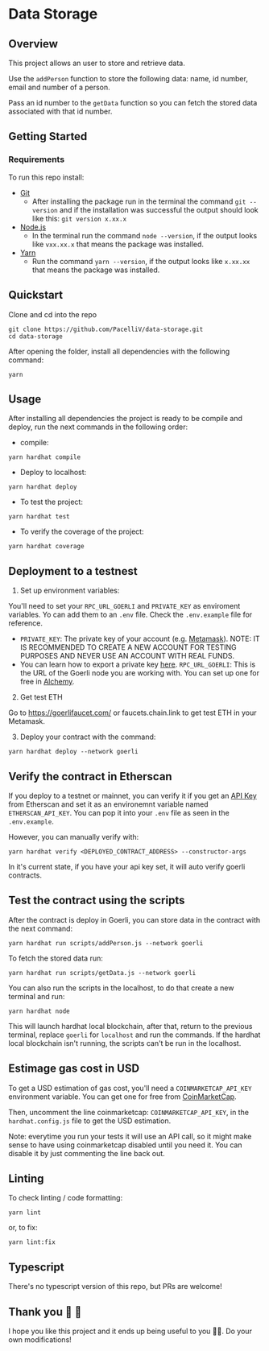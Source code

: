 # Data Storage

## Overview

This project allows an user to store and retrieve data.

Use the `addPerson` function to store the following data: name, id number, email and number of a person.

Pass an id number to the `getData` function so you can fetch the stored data associated with that id number.

## Getting Started

### Requirements 
To run this repo install:
- [Git](https://git-scm.com/book/en/v2/Getting-Started-Installing-Git)
    - After installing the package run in the terminal the command `git --version` and if the installation was successful the output should look like this: `git version x.xx.x`
- [Node.js](https://nodejs.org/en/)
    - In the terminal run the command `node --version`, if the output looks like `vxx.xx.x` that means the package was installed.
- [Yarn](https://nodejs.org/en/)
    - Run the command `yarn --version`, if the output looks like `x.xx.xx` that means the package was installed.

## Quickstart 
Clone and cd into the repo

```
git clone https://github.com/PacelliV/data-storage.git
cd data-storage
```
After opening the folder, install all dependencies with the following command:
```
yarn
```
## Usage
After installing all dependencies the project is ready to be compile and deploy, run the next commands in the following order:

- compile:
```
yarn hardhat compile
```

- Deploy to localhost:
```
yarn hardhat deploy
```

- To test the project:
```
yarn hardhat test
```

- To verify the coverage of the project:
```
yarn hardhat coverage
```

## Deployment to a testnest
1. Set up environment variables:

You'll need to set your `RPC_URL_GOERLI` and `PRIVATE_KEY` as enviroment variables. Yo can add them to an `.env` file. Check the `.env.example` file for reference.

- `PRIVATE_KEY`: The private key of your account (e.g. [Metamask](https://metamask.io/)). NOTE: IT IS RECOMMENDED TO CREATE A NEW ACCOUNT FOR TESTING PURPOSES AND NEVER USE AN ACCOUNT WITH REAL FUNDS.
- You can learn how to export a private key [here](https://metamask.zendesk.com/hc/en-us/articles/360015289632-How-to-Export-an-Account-Private-Key).
    `RPC_URL_GOERLI`: This is the URL of the Goerli node you are working with. You can set up one for free in [Alchemy](https://www.alchemy.com/).

2. Get test ETH

Go to https://goerlifaucet.com/ or faucets.chain.link to get test ETH in your Metamask.

3. Deploy your contract with the command:
```
yarn hardhat deploy --network goerli
```

## Verify the contract in Etherscan
If you deploy to a testnet or mainnet, you can verify it if you get an [API Key](https://etherscan.io/login?cmd=last) from Etherscan and set it as an environemnt variable named `ETHERSCAN_API_KEY`. You can pop it into your `.env` file as seen in the `.env.example`.

However, you can manually verify with:
```
yarn hardhat verify <DEPLOYED_CONTRACT_ADDRESS> --constructor-args
```
In it's current state, if you have your api key set, it will auto verify goerli contracts.

## Test the contract using the scripts

After the contract is deploy in Goerli, you can store data in the contract with the next command:

```
yarn hardhat run scripts/addPerson.js --network goerli
```

To fetch the stored data run:
```
yarn hardhat run scripts/getData.js --network goerli
```

You can also run the scripts in the localhost, to do that create a new terminal and run:
```
yarn hardhat node
```
This will launch hardhat local blockchain, after that, return to the previous terminal, replace `goerli` for `localhost` and run the commands. If the hardhat local blockchain isn't running, the scripts can't be run in the localhost.

## Estimage gas cost in USD

To get a USD estimation of gas cost, you'll need a `COINMARKETCAP_API_KEY` environment variable. You can get one for free from [CoinMarketCap](https://pro.coinmarketcap.com/account).

Then, uncomment the line coinmarketcap: `COINMARKETCAP_API_KEY`, in the `hardhat.config.js` file to get the USD estimation. 

Note: everytime you run your tests it will use an API call, so it might make sense to have using coinmarketcap disabled until you need it. You can disable it by just commenting the line back out.

## Linting
To check linting / code formatting:
```
yarn lint
```
or, to fix:
```
yarn lint:fix
```

## Typescript

There's no typescript version of this repo, but PRs are welcome!

## Thank you 🎉 🎉
I hope you like this project and it ends up being useful to you 👨‍💻.
Do your own modifications!
